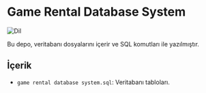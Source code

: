 # Game Rental Database System

![Dil](https://img.shields.io/badge/SQL-100%25-blue.svg)

Bu depo, veritabanı dosyalarını içerir ve SQL komutları ile yazılmıştır.

## İçerik

- `game rental database system.sql`: Veritabanı tabloları.
